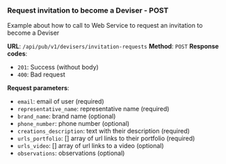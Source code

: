 ### Request invitation to become a Deviser - POST 

Example about how to call to Web Service to request an invitation
to become a Deviser

**URL**: `/api/pub/v1/devisers/invitation-requests`
**Method**: `POST`
**Response codes**: 
* `201`: Success (without body)
* `400`: Bad request
  
**Request parameters**:
* `email`: email of user (required)
* `representative_name`: representative name (required)
* `brand_name`: brand name (optional)
* `phone_number`: phone number (optional)
* `creations_description`: text with their description (required)
* `urls_portfolio`: [] array of url links to their portfolio (required)
* `urls_video`: [] array of url links to a video (optional)
* `observations`: observations (optional)
